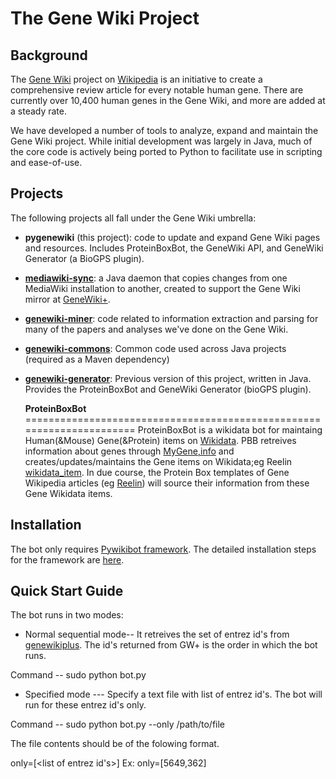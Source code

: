 The Gene Wiki Project
======================================================================

Background
----------------------------------------------------------------------
The [Gene Wiki](http://en.wikipedia.org/wiki/Portal:Gene_Wiki) project
on [Wikipedia](http://en.wikipedia.org) is an initiative to create a
comprehensive review article for every notable human gene. There are
currently over 10,400 human genes in the Gene Wiki, and more are added
at a steady rate.

We have developed a number of tools to analyze, expand and maintain
the Gene Wiki project. While initial development was largely in Java,
much of the core code is actively being ported to Python to facilitate
use in scripting and ease-of-use.

Projects
----------------------------------------------------------------------
The following projects all fall under the Gene Wiki umbrella:

- __pygenewiki__ (this project): code to update and expand Gene Wiki
  pages and resources. Includes ProteinBoxBot, the GeneWiki API, and
  GeneWiki Generator (a BioGPS plugin).

- [__mediawiki-sync__](https://bitbucket.org/sulab/mediawiki-sync): a 
  Java daemon that copies changes from one MediaWiki installation to 
  another, created to support the Gene Wiki mirror at
  [GeneWiki+](http://genewikiplus.org).

- [__genewiki-miner__](https://bitbucket.org/sulab/genewiki-miner):
  code related to information extraction and parsing for many of the
  papers and analyses we've done on the Gene Wiki.

- [__genewiki-commons__](https://bitbucket.org/sulab/genewiki-commons):
  Common code used across Java projects (required as a Maven
  dependency)

- [__genewiki-generator__](https://bitbucket.org/sulab/genewiki-generator):
  Previous version of this project, written in Java. Provides the
  ProteinBoxBot and GeneWiki Generator (bioGPS plugin).
  
  __ProteinBoxBot__
======================================================================
ProteinBoxBot is a wikidata bot for maintaing Human(&Mouse) Gene(&Protein) items on [Wikidata](http://www.wikidata.org/wiki/Wikidata:Main_Page). PBB retreives information about genes 
through [MyGene,info](http://mygene.info/) and creates/updates/maintains the Gene items on Wikidata;eg Reelin [wikidata_item](https://www.wikidata.org/wiki/Q414043).
In due course, the Protein Box templates of Gene Wikipedia articles (eg [Reelin]()) will source their information from these Gene Wikidata items.

Installation
----------------------------------------------------------------------
The bot only requires [Pywikibot framework](https://www.mediawiki.org/wiki/Manual:Pywikipediabot). The detailed installation steps for the 
framework are [here](https://www.mediawiki.org/wiki/Manual:Pywikipediabot/Installation).

Quick Start Guide
----------------------------------------------------------------------
The bot runs in two modes:

 - Normal sequential mode-- It retreives the set of entrez id's from [genewikiplus](http://api.genewikiplus.org/map/). The id's returned from GW+ is the order in which the bot runs.

  Command  -- sudo python bot.py

 - Specified mode --- Specify a text file with list of entrez id's. The bot will run for these entrez id's only.
  
  Command  -- sudo python bot.py --only /path/to/file

The file contents should be of the folowing format.

only=[<list of entrez id's>]  Ex: only=[5649,362]



